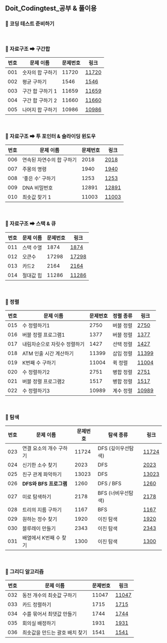 ## Doit_Codingtest_공부 & 풀이용

### 🔹 코딩 테스트 준비하기

<br>

### 🔹 자료구조 ➡ 구간합

| 번호 | 문제 이름 | 문제번호 | 링크 |
| --- | --- | --- | --- |
| 001 | 숫자의 합 구하기 | 11720 | [11720](https://www.acmicpc.net/problem/11720) |
| 002 | 평균 구하기 | 1546 | [1546](https://www.acmicpc.net/problem/1546) |
| 003 | 구간 합 구하기 1 | 11659 | [11659](https://www.acmicpc.net/problem/11659) |
| 004 | 구간 합 구하기 2 | 11660 | [11660](https://www.acmicpc.net/problem/11660) |
| 005 | 나머지 합 구하기 | 10986 | [10986](https://www.acmicpc.net/problem/10986) |

<br>

### 🔹 자료구조 ➡ 투 포인터 & 슬라이딩 윈도우

| 번호 | 문제 이름 | 문제번호 | 링크 |
| --- | --- | --- | --- |
| 006 | 연속된 자연수의 합 구하기 | 2018 | [2018](https://www.acmicpc.net/problem/2018) |
| 007 | 주몽의 명령 | 1940 | [1940](https://www.acmicpc.net/problem/1940) |
| 008 | '좋은 수' 구하기 | 1253 | [1253](https://www.acmicpc.net/problem/1253) |
| 009 | DNA 비밀번호 | 12891 | [12891](https://www.acmicpc.net/problem/12891) |
| 010 | 최솟값 찾기 1 | 11003 | [11003](https://www.acmicpc.net/problem/11003) |

<br>

### 🔹 자료구조 ➡ 스택 & 큐

| 번호 | 문제 이름 | 문제번호 | 링크 |
| --- | --- | --- | --- |
| 011 | 스택 수열 | 1874 | [1874](https://www.acmicpc.net/problem/1874) |
| 012 | 오큰수 | 17298 | [17298](https://www.acmicpc.net/problem/17298) |
| 013 | 카드2 | 2164 | [2164](https://www.acmicpc.net/problem/2164) |
| 014 | 절대값 힙 | 11286 | [11286](https://www.acmicpc.net/problem/11286) |

<br>

### 🔹 정렬

| 번호 | 문제 이름 | 문제번호 | 정렬 종류 | 링크 |
| --- | --- | --- | --- | --- |
| 015 | 수 정렬하기1 | 2750 | 버블 정렬 | [2750](https://www.acmicpc.net/problem/2750) |
| 016 | 버블 정렬 프로그램1 | 1377 | 버블 정렬 | [1377](https://www.acmicpc.net/problem/1377) |
| 017 | 내림차순으로 자릿수 정렬하기 | 1427 | 선택 정렬 | [1427](https://www.acmicpc.net/problem/1427) |
| 018 | ATM 인출 시간 계산하기 | 11399 | 삽입 정렬 | [11399](https://www.acmicpc.net/problem/11399) |
| 019 | K번째 수 구하기 | 11004 | 퀵 정렬 | [11004](https://www.acmicpc.net/problem/11004) |
| 020 | 수 정렬하기2 | 2751 | 병합 정렬 | [2751](https://www.acmicpc.net/problem/2751) |
| 021 | 버블 정렬 프로그램2 | 1517 | 병합 정렬 | [1517](https://www.acmicpc.net/problem/1517) |
| 022 | 수 정렬하기3 | 10989 | 계수 정렬 | [10989](https://www.acmicpc.net/problem/10989) |

<br>

### 🔹 탐색
| 번호 | 문제 이름 | 문제번호 | 탐색 종류 | 링크 |
| --- | --- | --- | --- | --- |
| 023 | 연결 요소의 개수 구하기 | 11724 | DFS (깊이우선탐색) | [11724](https://www.acmicpc.net/problem/2750) |
| 024 | 신기한 소수 찾기 | 2023 | DFS | [2023](https://www.acmicpc.net/problem/2023) |
| 025 | 친구 관계 파악하기 | 13023 | DFS | [13023](https://www.acmicpc.net/problem/13023) |
| 026 | **DFS와 BFS 프로그램** | 1260 | DFS / BFS |[1260](https://www.acmicpc.net/problem/1260) |
| 027 | 미로 탐색하기 | 2178 | BFS (너비우선탐색) | [2178](https://www.acmicpc.net/problem/2178) |
| 028 | 트리의 지름 구하기 | 1167 | BFS | [1167](https://www.acmicpc.net/problem/1167) |
| 029 | 원하는 정수 찾기 | 1920 | 이진 탐색 | [1920](https://www.acmicpc.net/problem/1920) |
| 030 | 블루레이 만들기 | 2343 | 이진 탐색 | [2343](https://www.acmicpc.net/problem/2343) |
| 031 | 배열에서 K번째 수 찾기 | 1300 | 이진 탐색 | [1300](https://www.acmicpc.net/problem/1300) |

<br>

### 🔹 그리디 알고리즘
| 번호 | 문제 이름 | 문제번호 | 링크 |
| --- | --- | --- | --- |
| 032 | 동전 개수의 최솟값 구하기 | 11047 |  [11047](https://www.acmicpc.net/problem/11047) |
| 033 | 카드 정렬하기 | 1715 | [1715](https://www.acmicpc.net/problem/1715) |
| 034 | 수를 묶어서 최댓값 만들기 | 1744 |  [1744](https://www.acmicpc.net/problem/1744) |
| 035 | 회의실 배정하기 | 1931 | [1931](https://www.acmicpc.net/problem/1931) |
| 036 | 최솟값을 만드는 괄호 배치 찾기 | 1541 | [1541](https://www.acmicpc.net/problem/1541) |

<br>

